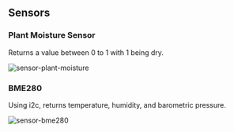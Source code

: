## Sensors

### Plant Moisture Sensor
Returns a value between 0 to 1 with 1 being dry.

![sensor-plant-moisture]

### BME280
Using i2c, returns temperature, humidity, and barometric pressure.

![sensor-bme280]
    
[sensor-plant-moisture]: http://www.yourduino.com/sunshop/images/products/large_366_SoilMoisture1-450.jpg
[sensor-bme280]: https://camo.githubusercontent.com/42ffcb8ff3d3625686aef1e1ed29dde44262ea145efb7f4854ce40a438c8cae7/687474703a2f2f692e65626179696d672e636f6d2f696d616765732f672f52576741414f5377492d4257494f42512f732d6c3330302e6a7067
